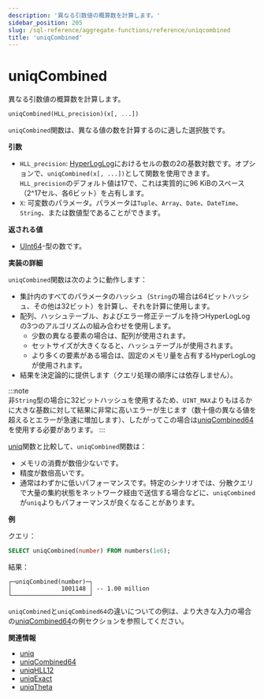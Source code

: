 ```yaml
---
description: '異なる引数値の概算数を計算します。'
sidebar_position: 205
slug: /sql-reference/aggregate-functions/reference/uniqcombined
title: 'uniqCombined'
---
```



# uniqCombined

異なる引数値の概算数を計算します。

```sql
uniqCombined(HLL_precision)(x[, ...])
```

`uniqCombined`関数は、異なる値の数を計算するのに適した選択肢です。

**引数**

- `HLL_precision`: [HyperLogLog](https://en.wikipedia.org/wiki/HyperLogLog)におけるセルの数の2の基数対数です。オプションで、`uniqCombined(x[, ...])`として関数を使用できます。`HLL_precision`のデフォルト値は17で、これは実質的に96 KiBのスペース（2^17セル、各6ビット）を占有します。
- `X`: 可変数のパラメータ。パラメータは`Tuple`、`Array`、`Date`、`DateTime`、`String`、または数値型であることができます。

**返される値**

- [UInt64](../../../sql-reference/data-types/int-uint.md)-型の数です。

**実装の詳細**

`uniqCombined`関数は次のように動作します：

- 集計内のすべてのパラメータのハッシュ（`String`の場合は64ビットハッシュ、その他は32ビット）を計算し、それを計算に使用します。
- 配列、ハッシュテーブル、およびエラー修正テーブルを持つHyperLogLogの3つのアルゴリズムの組み合わせを使用します。
    - 少数の異なる要素の場合は、配列が使用されます。
    - セットサイズが大きくなると、ハッシュテーブルが使用されます。
    - より多くの要素がある場合は、固定のメモリ量を占有するHyperLogLogが使用されます。
- 結果を決定論的に提供します（クエリ処理の順序には依存しません）。

:::note    
非`String`型の場合に32ビットハッシュを使用するため、`UINT_MAX`よりもはるかに大きな基数に対して結果に非常に高いエラーが生じます（数十億の異なる値を超えるとエラーが急速に増加します）、したがってこの場合は[uniqCombined64](/sql-reference/aggregate-functions/reference/uniqcombined64)を使用する必要があります。
:::

[uniq](/sql-reference/aggregate-functions/reference/uniq)関数と比較して、`uniqCombined`関数は：

- メモリの消費が数倍少ないです。
- 精度が数倍高いです。
- 通常はわずかに低いパフォーマンスです。特定のシナリオでは、分散クエリで大量の集約状態をネットワーク経由で送信する場合などに、`uniqCombined`が`uniq`よりもパフォーマンスが良くなることがあります。

**例**

クエリ：

```sql
SELECT uniqCombined(number) FROM numbers(1e6);
```

結果：

```response
┌─uniqCombined(number)─┐
│              1001148 │ -- 1.00 million
└──────────────────────┘
```

`uniqCombined`と`uniqCombined64`の違いについての例は、より大きな入力の場合の[uniqCombined64](/sql-reference/aggregate-functions/reference/uniqcombined64)の例セクションを参照してください。

**関連情報**

- [uniq](/sql-reference/aggregate-functions/reference/uniq)
- [uniqCombined64](/sql-reference/aggregate-functions/reference/uniqcombined64)
- [uniqHLL12](/sql-reference/aggregate-functions/reference/uniqhll12)
- [uniqExact](/sql-reference/aggregate-functions/reference/uniqexact)
- [uniqTheta](/sql-reference/aggregate-functions/reference/uniqthetasketch)

